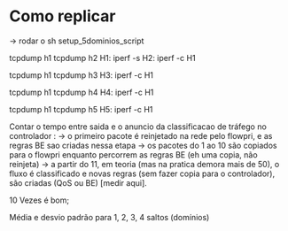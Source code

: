 # Como replicar

-> rodar o sh setup_5dominios_script


tcpdump h1
tcpdump h2
H1: iperf -s 
H2: iperf -c H1

tcpdump h1
tcpdump h3
H3: iperf -c H1

tcpdump h1
tcpdump h4
H4: iperf -c H1

tcpdump h1
tcpdump h5
H5: iperf -c H1

Contar o tempo entre saida e o anuncio da classificacao de tráfego no controlador : 
-> o primeiro pacote é reinjetado na rede pelo flowpri, e as regras BE sao criadas nessa etapa
-> os pacotes do 1 ao 10 são copiados para o flowpri enquanto percorrem as regras BE (eh uma copia, não reinjeta)
-> a partir do 11, em teoria (mas na pratica demora mais de 50), o fluxo é classificado  e novas regras (sem fazer copia para o controlador), são criadas (QoS ou BE) [medir aqui].

10 Vezes é bom;

Média e desvio padrão para 1, 2, 3, 4 saltos (domínios)